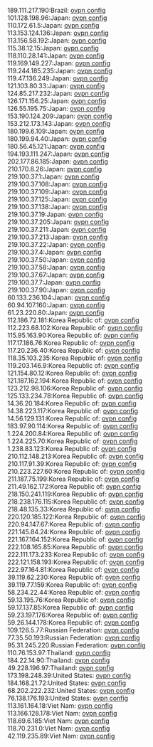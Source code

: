 189.111.217.190:Brazil: [ovpn config](vpn/189_111_217_190.ovpn)  
101.128.198.96:Japan: [ovpn config](vpn/101_128_198_96.ovpn)  
110.172.61.5:Japan: [ovpn config](vpn/110_172_61_5.ovpn)  
113.153.124.136:Japan: [ovpn config](vpn/113_153_124_136.ovpn)  
113.156.58.192:Japan: [ovpn config](vpn/113_156_58_192.ovpn)  
115.38.12.15:Japan: [ovpn config](vpn/115_38_12_15.ovpn)  
118.110.28.141:Japan: [ovpn config](vpn/118_110_28_141.ovpn)  
119.169.149.227:Japan: [ovpn config](vpn/119_169_149_227.ovpn)  
119.244.185.235:Japan: [ovpn config](vpn/119_244_185_235.ovpn)  
119.47.136.249:Japan: [ovpn config](vpn/119_47_136_249.ovpn)  
121.103.80.33:Japan: [ovpn config](vpn/121_103_80_33.ovpn)  
124.85.217.232:Japan: [ovpn config](vpn/124_85_217_232.ovpn)  
126.171.156.25:Japan: [ovpn config](vpn/126_171_156_25.ovpn)  
126.55.195.75:Japan: [ovpn config](vpn/126_55_195_75.ovpn)  
153.190.124.209:Japan: [ovpn config](vpn/153_190_124_209.ovpn)  
153.212.173.143:Japan: [ovpn config](vpn/153_212_173_143.ovpn)  
180.199.6.109:Japan: [ovpn config](vpn/180_199_6_109.ovpn)  
180.199.94.40:Japan: [ovpn config](vpn/180_199_94_40.ovpn)  
180.56.45.121:Japan: [ovpn config](vpn/180_56_45_121.ovpn)  
194.193.111.247:Japan: [ovpn config](vpn/194_193_111_247.ovpn)  
202.177.86.185:Japan: [ovpn config](vpn/202_177_86_185.ovpn)  
210.170.8.26:Japan: [ovpn config](vpn/210_170_8_26.ovpn)  
219.100.37.1:Japan: [ovpn config](vpn/219_100_37_1.ovpn)  
219.100.37.108:Japan: [ovpn config](vpn/219_100_37_108.ovpn)  
219.100.37.109:Japan: [ovpn config](vpn/219_100_37_109.ovpn)  
219.100.37.125:Japan: [ovpn config](vpn/219_100_37_125.ovpn)  
219.100.37.138:Japan: [ovpn config](vpn/219_100_37_138.ovpn)  
219.100.37.19:Japan: [ovpn config](vpn/219_100_37_19.ovpn)  
219.100.37.205:Japan: [ovpn config](vpn/219_100_37_205.ovpn)  
219.100.37.211:Japan: [ovpn config](vpn/219_100_37_211.ovpn)  
219.100.37.213:Japan: [ovpn config](vpn/219_100_37_213.ovpn)  
219.100.37.22:Japan: [ovpn config](vpn/219_100_37_22.ovpn)  
219.100.37.4:Japan: [ovpn config](vpn/219_100_37_4.ovpn)  
219.100.37.50:Japan: [ovpn config](vpn/219_100_37_50.ovpn)  
219.100.37.58:Japan: [ovpn config](vpn/219_100_37_58.ovpn)  
219.100.37.67:Japan: [ovpn config](vpn/219_100_37_67.ovpn)  
219.100.37.7:Japan: [ovpn config](vpn/219_100_37_7.ovpn)  
219.100.37.90:Japan: [ovpn config](vpn/219_100_37_90.ovpn)  
60.133.236.104:Japan: [ovpn config](vpn/60_133_236_104.ovpn)  
60.94.107.160:Japan: [ovpn config](vpn/60_94_107_160.ovpn)  
61.23.220.80:Japan: [ovpn config](vpn/61_23_220_80.ovpn)  
112.186.72.181:Korea Republic of: [ovpn config](vpn/112_186_72_181.ovpn)  
112.223.68.102:Korea Republic of: [ovpn config](vpn/112_223_68_102.ovpn)  
115.95.163.90:Korea Republic of: [ovpn config](vpn/115_95_163_90.ovpn)  
117.17.186.76:Korea Republic of: [ovpn config](vpn/117_17_186_76.ovpn)  
117.20.236.40:Korea Republic of: [ovpn config](vpn/117_20_236_40.ovpn)  
118.35.103.235:Korea Republic of: [ovpn config](vpn/118_35_103_235.ovpn)  
119.203.146.9:Korea Republic of: [ovpn config](vpn/119_203_146_9.ovpn)  
121.154.80.12:Korea Republic of: [ovpn config](vpn/121_154_80_12.ovpn)  
121.187.162.194:Korea Republic of: [ovpn config](vpn/121_187_162_194.ovpn)  
123.212.98.106:Korea Republic of: [ovpn config](vpn/123_212_98_106.ovpn)  
125.133.234.78:Korea Republic of: [ovpn config](vpn/125_133_234_78.ovpn)  
14.36.20.184:Korea Republic of: [ovpn config](vpn/14_36_20_184.ovpn)  
14.38.223.117:Korea Republic of: [ovpn config](vpn/14_38_223_117.ovpn)  
14.56.129.131:Korea Republic of: [ovpn config](vpn/14_56_129_131.ovpn)  
183.97.90.114:Korea Republic of: [ovpn config](vpn/183_97_90_114.ovpn)  
1.224.200.84:Korea Republic of: [ovpn config](vpn/1_224_200_84.ovpn)  
1.224.225.70:Korea Republic of: [ovpn config](vpn/1_224_225_70.ovpn)  
1.238.83.123:Korea Republic of: [ovpn config](vpn/1_238_83_123.ovpn)  
210.112.148.213:Korea Republic of: [ovpn config](vpn/210_112_148_213.ovpn)  
210.117.91.39:Korea Republic of: [ovpn config](vpn/210_117_91_39.ovpn)  
210.223.227.60:Korea Republic of: [ovpn config](vpn/210_223_227_60.ovpn)  
211.187.75.199:Korea Republic of: [ovpn config](vpn/211_187_75_199.ovpn)  
211.49.162.172:Korea Republic of: [ovpn config](vpn/211_49_162_172.ovpn)  
218.150.241.119:Korea Republic of: [ovpn config](vpn/218_150_241_119.ovpn)  
218.238.176.115:Korea Republic of: [ovpn config](vpn/218_238_176_115.ovpn)  
218.48.135.33:Korea Republic of: [ovpn config](vpn/218_48_135_33.ovpn)  
220.120.185.122:Korea Republic of: [ovpn config](vpn/220_120_185_122.ovpn)  
220.94.147.67:Korea Republic of: [ovpn config](vpn/220_94_147_67.ovpn)  
221.145.84.24:Korea Republic of: [ovpn config](vpn/221_145_84_24.ovpn)  
221.167.164.152:Korea Republic of: [ovpn config](vpn/221_167_164_152.ovpn)  
222.108.165.85:Korea Republic of: [ovpn config](vpn/222_108_165_85.ovpn)  
222.111.173.233:Korea Republic of: [ovpn config](vpn/222_111_173_233.ovpn)  
222.121.158.193:Korea Republic of: [ovpn config](vpn/222_121_158_193.ovpn)  
222.97.164.81:Korea Republic of: [ovpn config](vpn/222_97_164_81.ovpn)  
39.119.62.230:Korea Republic of: [ovpn config](vpn/39_119_62_230.ovpn)  
39.119.77.159:Korea Republic of: [ovpn config](vpn/39_119_77_159.ovpn)  
58.234.22.44:Korea Republic of: [ovpn config](vpn/58_234_22_44.ovpn)  
59.13.195.76:Korea Republic of: [ovpn config](vpn/59_13_195_76.ovpn)  
59.17.137.85:Korea Republic of: [ovpn config](vpn/59_17_137_85.ovpn)  
59.23.197.176:Korea Republic of: [ovpn config](vpn/59_23_197_176.ovpn)  
59.26.144.178:Korea Republic of: [ovpn config](vpn/59_26_144_178.ovpn)  
109.126.5.77:Russian Federation: [ovpn config](vpn/109_126_5_77.ovpn)  
77.35.50.193:Russian Federation: [ovpn config](vpn/77_35_50_193.ovpn)  
95.31.245.220:Russian Federation: [ovpn config](vpn/95_31_245_220.ovpn)  
110.76.153.97:Thailand: [ovpn config](vpn/110_76_153_97.ovpn)  
184.22.14.90:Thailand: [ovpn config](vpn/184_22_14_90.ovpn)  
49.228.196.97:Thailand: [ovpn config](vpn/49_228_196_97.ovpn)  
173.198.248.39:United States: [ovpn config](vpn/173_198_248_39.ovpn)  
184.168.21.72:United States: [ovpn config](vpn/184_168_21_72.ovpn)  
68.202.222.232:United States: [ovpn config](vpn/68_202_222_232.ovpn)  
76.138.176.193:United States: [ovpn config](vpn/76_138_176_193.ovpn)  
113.161.164.18:Viet Nam: [ovpn config](vpn/113_161_164_18.ovpn)  
113.166.128.178:Viet Nam: [ovpn config](vpn/113_166_128_178.ovpn)  
118.69.6.185:Viet Nam: [ovpn config](vpn/118_69_6_185.ovpn)  
118.70.231.0:Viet Nam: [ovpn config](vpn/118_70_231_0.ovpn)  
42.119.235.89:Viet Nam: [ovpn config](vpn/42_119_235_89.ovpn)  
